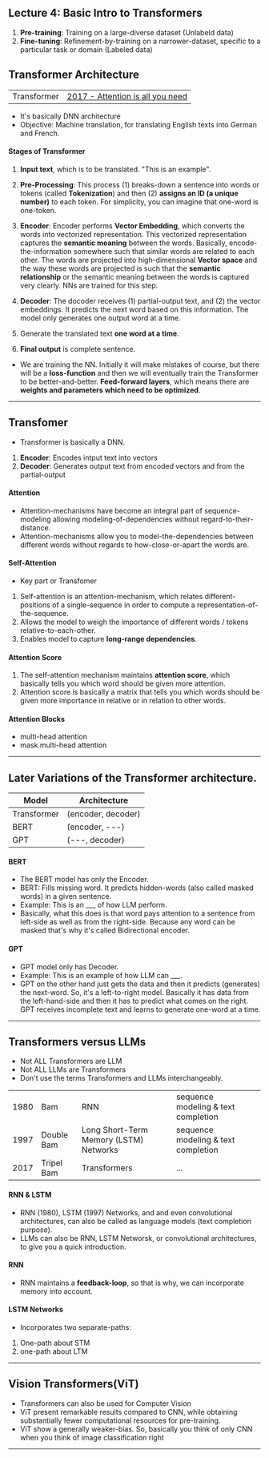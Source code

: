 ## Lecture 4: Basic Intro to Transformers
1. __Pre-training__: Training on a large-diverse dataset (Unlabeld data)
2. __Fine-tuning__: Refinement-by-training on a narrower-dataset, specific to a particular task or domain (Labeled data)

## Transformer Architecture

|||
|---|---|
|Transformer | [2017 - Attention is all you need](https://arxiv.org/abs/1706.03762)|

* It's basically DNN architecture
* Objective: Machine translation, for translating English texts into German and French. 

#### Stages of Transformer
1. __Input text__, which is to be translated. "This is an example".

2. __Pre-Processing__: This process (1) breaks-down a sentence into words or tokens (called __Tokenization__) and then (2) __assigns an ID (a unique number)__ to each token. For simplicity, you can imagine that one-word is one-token.

3. __Encoder__: Encoder performs __Vector Embedding__, which converts the words into vectorized representation. This vectorized representation captures the __semantic meaning__ between the words. Basically, encode-the-information somewhere such that similar words are related to each other. The words are projected into high-dimensional __Vector space__ and the way these words are projected is such that the __semantic relationship__ or the semantic meaning between the words is captured very clearly. NNs are trained for this step.

4. __Decoder__: The docoder receives (1) partial-output text, and (2) the vector embeddings. It predicts the next word based on this information. The model only generates one output word at a time.

6. Generate the translated text __one word at a time__.

7. __Final output__ is complete sentence.

* We are training the NN. Initially it will make mistakes of course, but there will be a __loss-function__ and then we will eventually train the Transformer to be better-and-better. __Feed-forward layers__, which means there are __weights and parameters which need to be optimized__.

***

## Transfomer
* Transformer is basically a DNN.
1. __Encoder__: Encodes intput text into vectors
2. __Decoder__: Generates output text from encoded vectors and from the partial-output

#### Attention
* Attention-mechanisms have become an integral part of sequence-modeling allowing modeling-of-dependencies without regard-to-their-distance.
* Attention-mechanisms allow you to model-the-dependencies between different words without regards to how-close-or-apart the words are.

#### Self-Attention
* Key part or Transfomer
1. Self-attention is an attention-mechanism, which relates different-positions of a single-sequence in order to compute a representation-of-the-sequence.
2. Allows the model to weigh the importance of different words / tokens relative-to-each-other.
4. Enables model to capture __long-range dependencies__.

#### Attention Score
1. The self-attention mechanism maintains __attention score__, which basically tells you which word should be given more attention.
2. Attention score is basically a matrix that tells you which words should be given more importance in relative or in relation to other words.
  
#### Attention Blocks
* multi-head attention
* mask multi-head attention

***

## Later Variations of the Transformer architecture.

| Model | Architecture|
|---|---|
|Transformer | (encoder, decoder)|
|BERT | (encoder, ---)|
|GPT| (---, decoder)|

#### BERT
* The BERT model has only the Encoder.
* BERT: Fills missing word. It predicts hidden-words (also called masked words) in a given sentence.
* Example: This is an ___ of how LLM perform.
* Basically, what this does is that word pays attention to a sentence from left-side as well as from the right-side. Because any word can be masked that's why it's called Bidirectional encoder.

#### GPT
* GPT model only has Decoder.
* Example: This is an example of how LLM can ___.
* GPT on the other hand just gets the data and then it predicts (generates) the next-word. So, it's a left-to-right model. Basically it has data from the left-hand-side and then it has to predict what comes on the right. GPT receives incomplete text and learns to generate one-word at a time.

***

## Transformers versus LLMs 
* Not ALL Transformers are LLM
* Not ALL LLMs are Transformers
* Don't use the terms Transformers and LLMs interchangeably.

||||||
|---|---|---|---|---|
|1980 | Bam        | RNN                                    | sequence modeling & text completion| 
|1997 | Double Bam | Long Short-Term Memory (LSTM) Networks | sequence modeling & text completion| 
|2017 | Tripel Bam | Transformers                           | ... |

#### RNN & LSTM
* RNN (1980), LSTM (1997) Networks, and and even convolutional architectures, can also be called as language models (text completion purpose).
* LLMs can also be RNN, LSTM Networsk, or convolutional architectures, to give you a quick introduction.

#### RNN
* RNN maintains a __feedback-loop__, so that is why, we can incorporate memory into account.

#### LSTM Networks
* Incorporates two separate-paths:
1. One-path about STM
2. one-path about LTM

***

## Vision Transformers(ViT)
* Transformers can also be used for Computer Vision
* ViT present remarkable results compared to CNN, while obtaining substantially fewer computational resources for pre-training.
*  ViT show a generally weaker-bias. So, basically you think of only CNN when you think of image classification right

***









